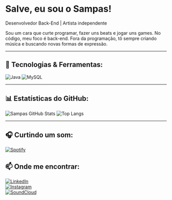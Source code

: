 # Salve, eu sou o Sampas!

Desenvolvedor Back-End | Artista independente

Sou um cara que curte programar, fazer uns beats e jogar uns games. No código, meu foco é back-end. Fora da programação, tô sempre criando música e buscando novas formas de expressão.

---

## 🚀 Tecnologias & Ferramentas:
![Java](https://img.shields.io/badge/Java-ED8B00?style=for-the-badge&logo=openjdk&logoColor=white)
![MySQL](https://img.shields.io/badge/MySQL-4479A1?style=for-the-badge&logo=mysql&logoColor=white)

---

## 📊 Estatísticas do GitHub:
![Sampas GitHub Stats](https://github-readme-stats.vercel.app/api?username=sampas7&show_icons=true&theme=radical)
![Top Langs](https://github-readme-stats.vercel.app/api/top-langs/?username=sampas7&layout=compact&theme=radical)

---

## 🎧 Curtindo um som:
[![Spotify](https://novatorem-eight-lilac.vercel.app/api/spotify)](https://open.spotify.com/user/danmegax)


## 📫 Onde me encontrar:

[![LinkedIn](https://img.shields.io/badge/LinkedIn-0077B5?style=for-the-badge&logo=linkedin&logoColor=white)](https://www.linkedin.com/in/dsampaior/)  
[![Instagram](https://img.shields.io/badge/Instagram-E4405F?style=for-the-badge&logo=instagram&logoColor=white)](https://www.instagram.com/sampasx)  
[![SoundCloud](https://img.shields.io/badge/SoundCloud-FF5500?style=for-the-badge&logo=soundcloud&logoColor=white)](https://soundcloud.com/sampasx/tracks)  


